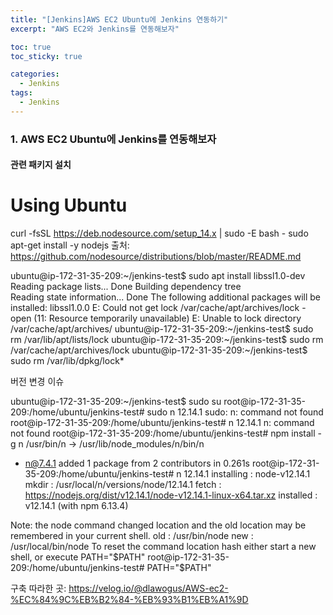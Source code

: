 ```yaml
---
title: "[Jenkins]AWS EC2 Ubuntu에 Jenkins 연동하기"
excerpt: "AWS EC2와 Jenkins를 연동해보자"

toc: true
toc_sticky: true

categories:
  - Jenkins
tags:
  - Jenkins
---
```


### 1. AWS EC2 Ubuntu에 Jenkins를 연동해보자

#### 관련 패키지 설치

# Using Ubuntu

curl -fsSL https://deb.nodesource.com/setup_14.x | sudo -E bash -
sudo apt-get install -y nodejs
출처: https://github.com/nodesource/distributions/blob/master/README.md

ubuntu@ip-172-31-35-209:~/jenkins-test$ sudo apt install libssl1.0-dev
Reading package lists... Done
Building dependency tree  
Reading state information... Done
The following additional packages will be installed:
libssl1.0.0
E: Could not get lock /var/cache/apt/archives/lock - open (11: Resource temporarily unavailable)
E: Unable to lock directory /var/cache/apt/archives/
ubuntu@ip-172-31-35-209:~/jenkins-test$ sudo rm /var/lib/apt/lists/lock
ubuntu@ip-172-31-35-209:~/jenkins-test$ sudo rm /var/cache/apt/archives/lock
ubuntu@ip-172-31-35-209:~/jenkins-test$ sudo rm /var/lib/dpkg/lock\*

버전 변경 이슈

ubuntu@ip-172-31-35-209:~/jenkins-test$ sudo su
root@ip-172-31-35-209:/home/ubuntu/jenkins-test# sudo n 12.14.1
sudo: n: command not found
root@ip-172-31-35-209:/home/ubuntu/jenkins-test# n 12.14.1
n: command not found
root@ip-172-31-35-209:/home/ubuntu/jenkins-test# npm install -g n
/usr/bin/n -> /usr/lib/node_modules/n/bin/n

- n@7.4.1
  added 1 package from 2 contributors in 0.261s
  root@ip-172-31-35-209:/home/ubuntu/jenkins-test# n 12.14.1
  installing : node-v12.14.1
  mkdir : /usr/local/n/versions/node/12.14.1
  fetch : https://nodejs.org/dist/v12.14.1/node-v12.14.1-linux-x64.tar.xz
  installed : v12.14.1 (with npm 6.13.4)

Note: the node command changed location and the old location may be remembered in your current shell.
old : /usr/bin/node
new : /usr/local/bin/node
To reset the command location hash either start a new shell, or execute PATH="$PATH"
root@ip-172-31-35-209:/home/ubuntu/jenkins-test# PATH="$PATH"

구축 따라한 곳: https://velog.io/@dlawogus/AWS-ec2-%EC%84%9C%EB%B2%84-%EB%93%B1%EB%A1%9D
